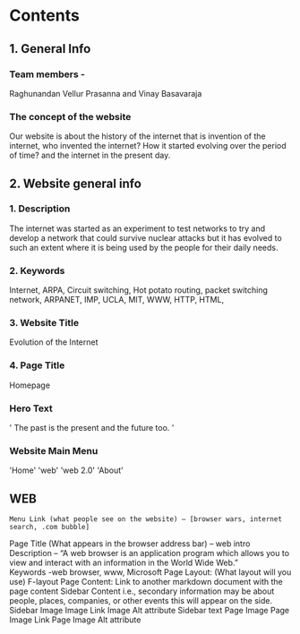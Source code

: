 # Contents
## 1. General Info
### Team members - 
Raghunandan Vellur Prasanna and Vinay Basavaraja
### The concept of the website
Our website is about the history of the internet that is invention of the internet, who invented the internet?  How it started evolving over the period of time? and the internet in the present day. 
## 2. Website general info
### 1.	Description
The internet was started as an experiment to test networks to try and develop a network that could survive nuclear attacks but it has evolved to such an extent where it is being used by the people for their daily needs. 
### 2.  Keywords
Internet, ARPA, Circuit switching, Hot potato routing, packet switching network, ARPANET, IMP, UCLA, MIT, WWW, HTTP, HTML, 
### 3. Website Title
Evolution of the Internet
### 4.	Page Title
Homepage
### Hero Text
' The past is the present and the future too. '
### Website Main Menu
'Home'    'web'   'web 2.0'    'About'
## WEB
	Menu Link (what people see on the website) – [browser wars, internet search, .com bubble]
Page Title (What appears in the browser address bar) – web intro
Description – “A web browser is an application program which allows you to view and interact with an information in the World Wide Web.”  
Keywords -web browser, www, Microsoft
Page Layout: (What layout will you use) F-layout
Page Content: Link to another markdown document with the page content
Sidebar Content i.e., secondary information may be about people, places, companies, or other events this will appear on the side.
Sidebar Image
Image Link
Image Alt attribute
Sidebar text
Page Image
Page Image Link
Page Image Alt attribute

